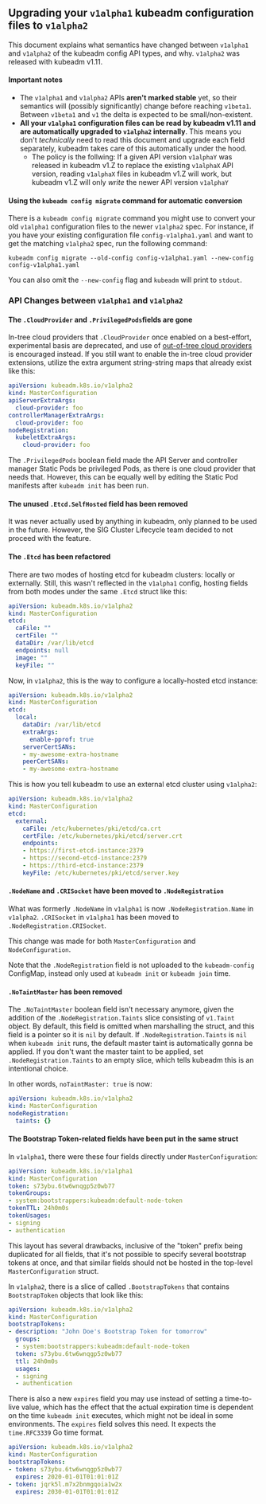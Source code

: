 ## Upgrading your `v1alpha1` kubeadm configuration files to `v1alpha2`

This document explains what semantics have changed between `v1alpha1` and `v1alpha2` of the kubeadm config API types, and why. `v1alpha2` was released with kubeadm v1.11.

#### Important notes

- The `v1alpha1` and `v1alpha2` APIs **aren't marked stable** yet, so their semantics will (possibly significantly) change before reaching `v1beta1`. Between `v1beta1` and `v1` the delta is expected to be small/non-existent.
- **All your `v1alpha1`  configuration files can be read by kubeadm v1.11 and are automatically upgraded to `v1alpha2` internally**. This means you don't _technically_ need to read this document and upgrade each field separately, kubeadm takes care of this automatically under the hood.
  - The policy is the follwing: If a given API version `v1alphaY` was released in kubeadm v1.Z to replace the existing `v1alphaX` API version, reading `v1alphaX` files in kubeadm v1.Z will work, but kubeadm v1.Z will only _write_ the newer API version `v1alphaY` 


#### Using the `kubeadm config migrate` command for automatic conversion

There is  a `kubeadm config migrate` command you might use to convert your old `v1alpha1` configuration files to the newer `v1alpha2` spec. For instance, if you have your existing configuration file `config-v1alpha1.yaml` and want to get the matching `v1alpha2` spec, run the following command:

```
kubeadm config migrate --old-config config-v1alpha1.yaml --new-config config-v1alpha1.yaml
```

You can also omit the `--new-config` flag and `kubeadm` will print to `stdout`.


### API Changes between `v1alpha1` and `v1alpha2`

#### The `.CloudProvider` and `.PrivilegedPods`fields are gone

In-tree cloud providers that `.CloudProvider` once enabled on a best-effort, experimental 
basis are deprecated, and use of [out-of-tree cloud providers](#TODO) is encouraged instead.
If you still want to enable the in-tree cloud provider extensions, utilize the extra argument 
string-string maps that already exist like this:

```yaml
apiVersion: kubeadm.k8s.io/v1alpha2
kind: MasterConfiguration
apiServerExtraArgs:
  cloud-provider: foo
controllerManagerExtraArgs:
  cloud-provider: foo
nodeRegistration:
  kubeletExtraArgs:
    cloud-provider: foo
```

The `.PrivilegedPods` boolean field made the API Server and controller manager Static
Pods be privileged Pods, as there is one cloud provider that needs that. However, this can be
equally well by editing the Static Pod manifests after `kubeadm init` has been run.

#### The unused `.Etcd.SelfHosted` field has been removed

It was never actually used by anything in kubeadm, only planned to be used in the future. 
However, the SIG Cluster Lifecycle team decided to not proceed with the feature.

#### The `.Etcd` has been refactored

There are two modes of hosting etcd for kubeadm clusters: locally or externally. Still, this
wasn't reflected in the `v1alpha1` config, hosting fields from both modes under the same
`.Etcd` struct like this:

```yaml
apiVersion: kubeadm.k8s.io/v1alpha2
kind: MasterConfiguration
etcd:
  caFile: ""
  certFile: ""
  dataDir: /var/lib/etcd
  endpoints: null
  image: ""
  keyFile: ""
```

Now, in `v1alpha2`, this is the way to configure a locally-hosted etcd instance:

```yaml
apiVersion: kubeadm.k8s.io/v1alpha2
kind: MasterConfiguration
etcd:
  local:
    dataDir: /var/lib/etcd
    extraArgs:
      enable-pprof: true
    serverCertSANs:
    - my-awesome-extra-hostname
    peerCertSANs:
    - my-awesome-extra-hostname
```

This is how you tell kubeadm to use an external etcd cluster using `v1alpha2`:

```yaml
apiVersion: kubeadm.k8s.io/v1alpha2
kind: MasterConfiguration
etcd:
  external:
    caFile: /etc/kubernetes/pki/etcd/ca.crt
    certFile: /etc/kubernetes/pki/etcd/server.crt
    endpoints:
    - https://first-etcd-instance:2379
    - https://second-etcd-instance:2379
    - https://third-etcd-instance:2379
    keyFile: /etc/kubernetes/pki/etcd/server.key
```

#### `.NodeName` and `.CRISocket` have been moved to `.NodeRegistration`

What was formerly `.NodeName` in `v1alpha1` is now `.NodeRegistration.Name` in `v1alpha2`. `.CRISocket` in `v1alpha1` has been moved to `.NodeRegistration.CRISocket`.

This change was made for both `MasterConfiguration` and `NodeConfiguration`.

Note that the `.NodeRegistration` field is not uploaded to the `kubeadm-config` ConfigMap, instead only used at `kubeadm init` or `kubeadm join` time.

#### `.NoTaintMaster` has been removed

The `.NoTaintMaster` boolean field isn't necessary anymore, given the addition of the 
`.NodeRegistration.Taints` slice consisting of `v1.Taint` object. By default, this field
is omitted when marshalling the struct, and this field is a pointer so it is `nil` by default.
If `.NodeRegistration.Taints` is `nil` when `kubeadm init` runs, the default master
taint is automatically gonna be applied. If you don't want the master taint to be applied, set 
`.NodeRegistration.Taints` to an empty slice, which tells kubeadm this is an intentional choice.

In other words, `noTaintMaster: true` is now:

```yaml
apiVersion: kubeadm.k8s.io/v1alpha2
kind: MasterConfiguration
nodeRegistration:
  taints: {}
```

#### The Bootstrap Token-related fields have been put in the same struct

In `v1alpha1`, there were these four fields directly under `MasterConfiguration`:

```yaml
apiVersion: kubeadm.k8s.io/v1alpha1
kind: MasterConfiguration
token: s73ybu.6tw6wnqgp5z0wb77
tokenGroups:
- system:bootstrappers:kubeadm:default-node-token
tokenTTL: 24h0m0s
tokenUsages:
- signing
- authentication
```

This layout has several drawbacks, inclusive of the "token" prefix being duplicated for all fields, 
that it's not possible to specify several bootstrap tokens at once, and that similar fields should
not be hosted in the top-level `MasterConfiguration` struct.

In `v1alpha2`, there is a slice of called `.BootstrapTokens` that contains `BootstrapToken` objects that look like this: 

```yaml
apiVersion: kubeadm.k8s.io/v1alpha2
kind: MasterConfiguration
bootstrapTokens:
- description: "John Doe's Bootstrap Token for tomorrow"
  groups:
  - system:bootstrappers:kubeadm:default-node-token
  token: s73ybu.6tw6wnqgp5z0wb77
  ttl: 24h0m0s
  usages:
  - signing
  - authentication
```

There is also a new `expires` field you may use instead of setting a time-to-live value, which has the effect that the actual expiration time is dependent on the time `kubeadm init` executes, which might not be ideal in some environments. The `expires` field solves this need. It expects the `time.RFC3339` Go time format.

```yaml
apiVersion: kubeadm.k8s.io/v1alpha2
kind: MasterConfiguration
bootstrapTokens:
- token: s73ybu.6tw6wnqgp5z0wb77
  expires: 2020-01-01T01:01:01Z
- token: jqrk5l.m7x2bnmgqoia1w2x
  expires: 2030-01-01T01:01:01Z
```
